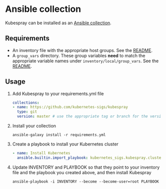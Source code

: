 # Ansible collection

Kubespray can be installed as an [Ansible collection](https://docs.ansible.com/ansible/latest/user_guide/collections_using.html).

## Requirements

- An inventory file with the appropriate host groups. See the [README](../README.md#usage).
- A `group_vars` directory. These group variables **need** to match the appropriate variable names under `inventory/local/group_vars`. See the [README](../README.md#usage).

## Usage

1. Add Kubespray to your requirements.yml file

   ```yaml
   collections:
   - name: https://github.com/kubernetes-sigs/kubespray
     type: git
     version: master # use the appropriate tag or branch for the version you need
   ```

2. Install your collection

   ```ShellSession
   ansible-galaxy install -r requirements.yml
   ```

3. Create a playbook to install your Kubernetes cluster

   ```yaml
   - name: Install Kubernetes
     ansible.builtin.import_playbook: kubernetes_sigs.kubespray.cluster
   ```

4. Update INVENTORY and PLAYBOOK so that they point to your inventory file and the playbook you created above, and then install Kubespray

   ```ShellSession
   ansible-playbook -i INVENTORY --become --become-user=root PLAYBOOK
   ```
